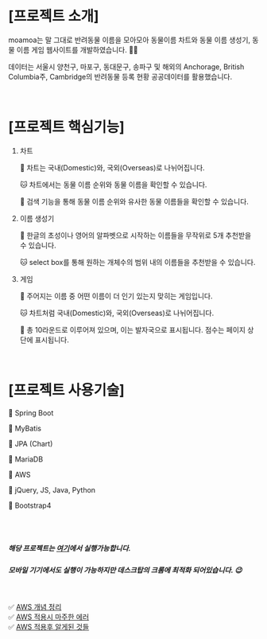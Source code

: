 # [프로젝트 소개]
moamoa는 말 그대로 반려동물 이름을 모아모아 동물이름 차트와 동물 이름 생성기, 동물 이름 게임 웹사이트를 개발하였습니다. 🐶🐱

데이터는 서울시 양천구, 마포구, 동대문구, 송파구 및 해외의 Anchorage, British Columbia주, Cambridge의 반려동물 등록 현황 공공데이터를 활용했습니다. 

<br/>

# [프로젝트 핵심기능]

1. 차트

   🐶 차트는 국내(Domestic)와, 국외(Overseas)로 나뉘어집니다.

   🐱 차트에서는 동물 이름 순위와 동물 이름을 확인할 수 있습니다.

   🐾 검색 기능을 통해 동물 이름 순위와 유사한 동물 이름들을 확인할 수 있습니다.

2. 이름 생성기

   🐶 한글의 초성이나 영어의 알파벳으로 시작하는 이름들을 무작위로 5개 추천받을 수 있습니다.

   🐱 select box를 통해 원하는 개체수의 범위 내의 이름들을 추천받을 수 있습니다.

3. 게임

   🐶 주어지는 이름 중 어떤 이름이 더 인기 있는지 맞히는 게임입니다.

   🐱 차트처럼 국내(Domestic)와, 국외(Overseas)로 나뉘어집니다.

   🐾 총 10라운드로 이루어져 있으며, 이는 발자국으로 표시됩니다. 점수는 페이지 상단에 표시됩니다.

   <br/>
# [프로젝트 사용기술]

**🐹** Spring Boot

**🐹** MyBatis

**🐹** JPA (Chart)

**🐹** MariaDB

**🐹** AWS

**🐹** jQuery, JS, Java, Python

**🐹** Bootstrap4

<br/>

<br/>

##### 해당 프로젝트는 [여기](http://3.34.65.25:8080/)에서 실행가능합니다.
##### 모바일 기기에서도 실행이 가능하지만 데스크탑의 크롬에 최적화 되어있습니다. 😉

<br>

✅ [AWS 개념 정리](https://github.com/hjyeon-n/BE_TIL/blob/master/AWS%20%EA%B0%9C%EB%85%90%20%EC%A0%95%EB%A6%AC.md) <br/>
✅ [AWS 적용시 마주한 에러](https://blog.naver.com/o____ri/222084109969) <br/>
✅ [AWS 적용후 알게된 것들](https://blog.naver.com/o____ri/222084138796)



​    

 

   





